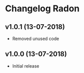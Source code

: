 # Changelog Radon

## v1.0.1 (13-07-2018)
- Removed unused code

## v1.0.0 (13-07-2018)
- Initial release